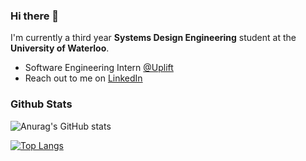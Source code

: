 ### Hi there 👋

I'm currently a third year **Systems Design Engineering** student at the **University of Waterloo**. 

- Software Engineering Intern [@Uplift](http://uplift.com/)
- Reach out to me on [LinkedIn](https://www.linkedin.com/in/loganseu/)

### Github Stats 
![Anurag's GitHub stats](https://github-readme-stats.vercel.app/api?username=loganseu&show_icons=true&theme=github_dark&count_private=true)

[![Top Langs](https://github-readme-stats.vercel.app/api/top-langs/?username=loganseu)](https://github.com/anuraghazra/github-readme-stats)
